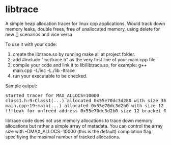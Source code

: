 # libtrace
A simple heap allocation tracer for linux cpp applications.
Would track down memory leaks, double frees, free of unallocated memory, using delete for new [] scenarios and vice versa.

To use it with your code:
1. create the libtrace.so by running make all at project folder.
2. add #include "inc/trace.h" as the very first line of your main.cpp file.
3. compile your code and link it to lib/libtrace.so, for example: g++ main.cpp -I./inc -L./lib -ltrace
4. run your executable to be checked. 

Sample output:
<pre>
started tracer for MAX_ALLOCS=10000
class1.h:9:Class1(...) allocated 0x55e70dc3d280 with size 36
main.cpp:19:main(...) allocated 0x55e70dc3d2b0 with size 12
!!!leak for unfreed address 0x55e70dc3d2b0 size 12 bracket 0!!!
</pre>

libtrace code does not use memory allocations to trace down memory allocations but rather a simple array of metadata. You can control the array size with -DMAX_ALLOCS=10000 (this is the default) compilation flag specifiying the maximal number of tracked allocations.

